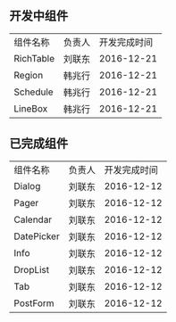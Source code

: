 ## 开发中组件
<table>
    <tr>
        <td>组件名称</td>
        <td>负责人</td>
        <td>开发完成时间</td>
    </tr>
    <tr>
        <td>RichTable</td>
        <td>刘联东</td>
        <td>2016-12-21</td>
    </tr>
    <tr>
        <td>Region</td>
        <td>韩兆行</td>
        <td>2016-12-21</td>
    </tr>
    <tr>
        <td>Schedule</td>
        <td>韩兆行</td>
        <td>2016-12-21</td>
    </tr>
    <tr>
        <td>LineBox</td>
        <td>韩兆行</td>
        <td>2016-12-21</td>
    </tr>
</table>


## 已完成组件
<table>
    <tr>
        <td>组件名称</td>
        <td>负责人</td>
        <td>开发完成时间</td>
    </tr>
    <tr>
        <td>Dialog</td>
        <td>刘联东</td>
        <td>2016-12-12</td>
    </tr>
    <tr>
        <td>Pager</td>
        <td>刘联东</td>
        <td>2016-12-12</td>
    </tr>
    <tr>
        <td>Calendar</td>
        <td>刘联东</td>
        <td>2016-12-12</td>
    </tr>
    <tr>
        <td>DatePicker</td>
        <td>刘联东</td>
        <td>2016-12-12</td>
    </tr>
    <tr>
        <td>Info</td>
        <td>刘联东</td>
        <td>2016-12-12</td>
    </tr>
    <tr>
        <td>DropList</td>
        <td>刘联东</td>
        <td>2016-12-12</td>
    </tr>
    <tr>
        <td>Tab</td>
        <td>刘联东</td>
        <td>2016-12-12</td>
    </tr>
    <tr>
        <td>PostForm</td>
        <td>刘联东</td>
        <td>2016-12-12</td>
    </tr>
</table>